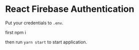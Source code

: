 # React Firebase Authentication 

Put your credentials to `.env`.

first  npm i

then run `yarn start` to start application.
